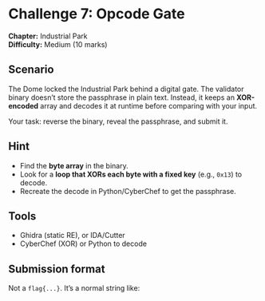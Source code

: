 # Challenge 7: Opcode Gate
**Chapter:** Industrial Park  
**Difficulty:** Medium (10 marks)

## Scenario
The Dome locked the Industrial Park behind a digital gate. The validator binary doesn’t store the passphrase in plain text. Instead, it keeps an **XOR-encoded** array and decodes it at runtime before comparing with your input.

Your task: reverse the binary, reveal the passphrase, and submit it.

## Hint
- Find the **byte array** in the binary.
- Look for a **loop that XORs each byte with a fixed key** (e.g., `0x13`) to decode.
- Recreate the decode in Python/CyberChef to get the passphrase.

## Tools
- Ghidra (static RE), or IDA/Cutter  
- CyberChef (XOR) or Python to decode

## Submission format
Not a `flag{...}`. It’s a normal string like:
